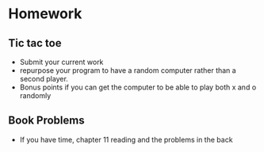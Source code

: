 # Homework

## Tic tac toe
- Submit your current work
- repurpose your program to have a random computer rather than a second player. 
- Bonus points if you can get the computer to be able to play both x and o randomly

## Book Problems
- If you have time, chapter 11 reading and the problems in the back
